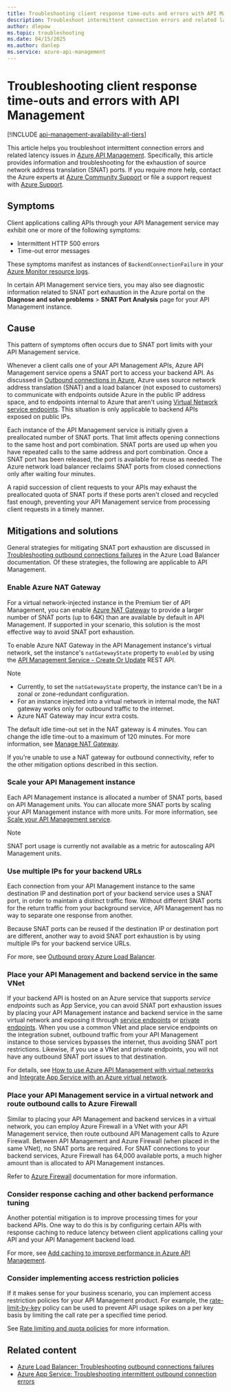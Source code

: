 ```yaml
---
title: Troubleshooting client response time-outs and errors with API Management
description: Troubleshoot intermittent connection errors and related latency issues in API Management
author: dlepow
ms.topic: troubleshooting
ms.date: 04/15/2025
ms.author: danlep
ms.service: azure-api-management
---
```


# Troubleshooting client response time-outs and errors with API Management

[!INCLUDE [api-management-availability-all-tiers](../../includes/api-management-availability-all-tiers.md)]

This article helps you troubleshoot intermittent connection errors and related latency issues in [Azure API Management](./api-management-key-concepts.md). Specifically, this article provides information and troubleshooting for the exhaustion of source network address translation (SNAT) ports. If you require more help, contact the Azure experts at [Azure Community Support](https://azure.microsoft.com/support/community/) or file a support request with [Azure Support](https://azure.microsoft.com/support/options/).

## Symptoms

Client applications calling APIs through your API Management service may exhibit one or more of the following symptoms:

* Intermittent HTTP 500 errors
* Time-out error messages

These symptoms manifest as instances of `BackendConnectionFailure` in your [Azure Monitor resource logs](/azure/azure-monitor/essentials/resource-logs).

In certain API Management service tiers, you may also see diagnostic information related to SNAT port exhaustion in the Azure portal on the **Diagnose and solve problems** > **SNAT Port Analysis** page for your API Management instance.

## Cause

This pattern of symptoms often occurs due to SNAT port limits with your API Management service.

Whenever a client calls one of your API Management APIs, Azure API Management service opens a SNAT port to access your backend API. As discussed in [Outbound connections in Azure](../load-balancer/load-balancer-outbound-connections.md), Azure uses source network address translation (SNAT) and a load balancer (not exposed to customers) to communicate with endpoints outside Azure in the public IP address space, and to endpoints internal to Azure that aren't using [Virtual Network service endpoints](../virtual-network/virtual-network-service-endpoints-overview.md). This situation is only applicable to backend APIs exposed on public IPs.

Each instance of the API Management service is initially given a preallocated number of SNAT ports. That limit affects opening connections to the same host and port combination. SNAT ports are used up when you have repeated calls to the same address and port combination. Once a SNAT port has been released, the port is available for reuse as needed. The Azure network load balancer reclaims SNAT ports from closed connections only after waiting four minutes.

A rapid succession of client requests to your APIs may exhaust the preallocated quota of SNAT ports if these ports aren't closed and recycled fast enough, preventing your API Management service from processing client requests in a timely manner.

## Mitigations and solutions

General strategies for mitigating SNAT port exhaustion are discussed in [Troubleshooting outbound connections failures](../load-balancer/troubleshoot-outbound-connection.md) in the Azure Load Balancer documentation. Of these strategies, the following are applicable to API Management.

### Enable Azure NAT Gateway

For a virtual network-injected instance in the Premium tier of API Management, you can enable [Azure NAT Gateway](/azure/virtual-network/nat-gateway/nat-overview) to provide a larger number of SNAT ports (up to 64K) than are available by default in API Management. If supported in your scenario, this solution is the most effective way to avoid SNAT port exhaustion.

To enable Azure NAT Gateway in the API Management instance's virtual network, set the instance's `natGatewayState` property to `enabled` by using the [API Management Service - Create Or Update](/rest/api/apimanagement/api-management-service/create-or-update#apimanagementcreateservicewithnatgatewayenabled) REST API.

> [!NOTE]
> * Currently, to set the `natGatewayState` property, the instance can't be in a zonal or zone-redundant configuration.
> * For an instance injected into a virtual network in internal mode, the NAT gateway works only for outbound traffic to the internet.
> * Azure NAT Gateway may incur extra costs.

The default idle time-out set in the NAT gateway is 4 minutes. You can change the idle time-out to a maximum of 120 minutes. For more information, see [Manage NAT Gateway](/azure/nat-gateway/manage-nat-gateway?tabs=manage-nat-portal).

If you're unable to use a NAT gateway for outbound connectivity, refer to the other mitigation options described in this section.

### Scale your API Management instance

Each API Management instance is allocated a number of SNAT ports, based on API Management units. You can allocate more SNAT ports by scaling your API Management instance with more units. For more information, see [Scale your API Management service](upgrade-and-scale.md#scale-your-api-management-instance).

> [!NOTE]
> SNAT port usage is currently not available as a metric for autoscaling API Management units.

### Use multiple IPs for your backend URLs

Each connection from your API Management instance to the same destination IP and destination port of your backend service uses a SNAT port, in order to maintain a distinct traffic flow. Without different SNAT ports for the return traffic from your background service, API Management has no way to separate one response from another.

Because SNAT ports can be reused if the destination IP or destination port are different, another way to avoid SNAT port exhaustion is by using multiple IPs for your backend service URLs.

For more, see [Outbound proxy Azure Load Balancer](../load-balancer/load-balancer-outbound-connections.md).

### Place your API Management and backend service in the same VNet

If your backend API is hosted on an Azure service that supports *service endpoints* such as App Service, you can avoid SNAT port exhaustion issues by placing your API Management instance and backend service in the same virtual network and exposing it through [service endpoints](../virtual-network/virtual-network-service-endpoints-overview.md) or [private endpoints](../private-link/private-endpoint-overview.md). When you use a common VNet and place service endpoints on the integration subnet, outbound traffic from your API Management instance to those services bypasses the internet, thus avoiding SNAT port restrictions. Likewise, if you use a VNet and private endpoints, you will not have any outbound SNAT port issues to that destination.

For details, see [How to use Azure API Management with virtual networks](api-management-using-with-vnet.md) and [Integrate App Service with an Azure virtual network](../app-service/overview-vnet-integration.md).

### Place your API Management service in a virtual network and route outbound calls to Azure Firewall

Similar to placing your API Management and backend services in a virtual network, you can employ Azure Firewall in a VNet with your API Management service, then route outbound API Management calls to Azure Firewall. Between API Management and Azure Firewall (when placed in the same VNet), no SNAT ports are required. For SNAT connections to your backend services, Azure Firewall has 64,000 available ports, a much higher amount than is allocated to API Management instances.

Refer to [Azure Firewall](../firewall/overview.md) documentation for more information.

### Consider response caching and other backend performance tuning

Another potential mitigation is to improve processing times for your backend APIs. One way to do this is by configuring certain APIs with response caching to reduce latency between client applications calling your API and your API Management backend load.

For more, see [Add caching to improve performance in Azure API Management](api-management-howto-cache.md).

### Consider implementing access restriction policies

If it makes sense for your business scenario, you can implement access restriction policies for your API Management product. For example, the [rate-limit-by-key](rate-limit-by-key-policy.md) policy can be used to prevent API usage spikes on a per key basis by limiting the call rate per a specified time period.

See [Rate limiting and quota policies](api-management-policies.md#rate-limiting-and-quotas) for more information.

## Related content

* [Azure Load Balancer: Troubleshooting outbound connections failures](../load-balancer/troubleshoot-outbound-connection.md)
* [Azure App Service: Troubleshooting intermittent outbound connection errors](../app-service/troubleshoot-intermittent-outbound-connection-errors.md)
